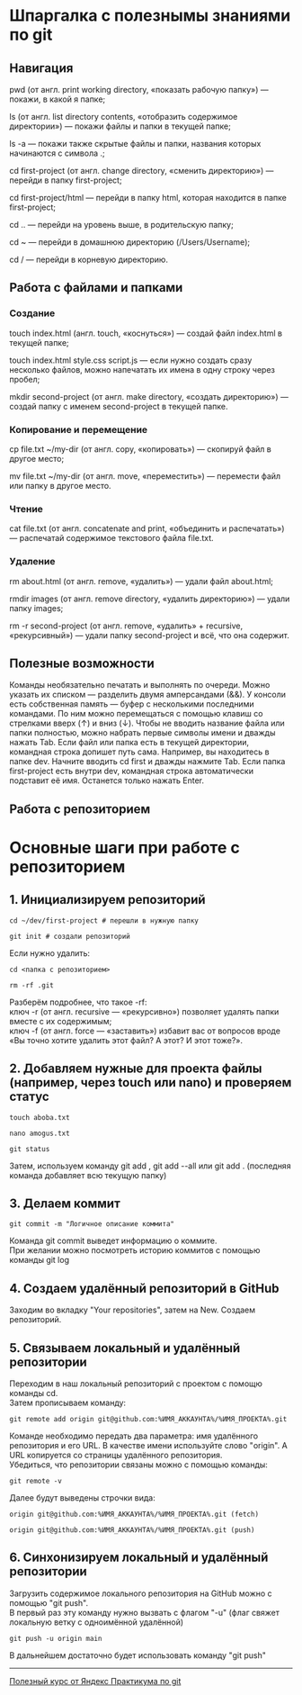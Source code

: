 # Шпаргалка с полезнымы знаниями по git

## Навигация

pwd (от англ. print working directory, «показать рабочую папку») — покажи, в какой я папке;

ls (от англ. list directory contents, «отобразить содержимое директории») — покажи файлы и папки в текущей папке;

ls -a — покажи также скрытые файлы и папки, названия которых начинаются с символа .;

cd first-project (от англ. change directory, «сменить директорию») — перейди в папку first-project;

cd first-project/html — перейди в папку html, которая находится в папке first-project;

cd .. — перейди на уровень выше, в родительскую папку;

cd ~ — перейди в домашнюю директорию (/Users/Username);

cd / — перейди в корневую директорию.


## Работа с файлами и папками

### Создание
touch index.html (англ. touch, «коснуться») — создай файл index.html в текущей папке;

touch index.html style.css script.js — если нужно создать сразу несколько файлов, можно напечатать их имена в одну строку через пробел;

mkdir second-project (от англ. make directory, «создать директорию») — создай папку с именем second-project в текущей папке.

### Копирование и перемещение
cp file.txt ~/my-dir (от англ. copy, «копировать») — скопируй файл в другое место;

mv file.txt ~/my-dir (от англ. move, «переместить») — перемести файл или папку в другое место.
### Чтение
cat file.txt (от англ. concatenate and print, «объединить и распечатать») — распечатай содержимое текстового файла file.txt.
### Удаление
rm about.html (от англ. remove, «удалить») — удали файл about.html;

rmdir images (от англ. remove directory, «удалить директорию») — удали папку images;

rm -r second-project (от англ. remove, «удалить» + recursive, «рекурсивный») — удали папку second-project и всё, что она содержит.
## Полезные возможности

Команды необязательно печатать и выполнять по очереди. Можно указать их списком — разделить двумя амперсандами (&&).
У консоли есть собственная память — буфер с несколькими последними командами. По ним можно перемещаться с помощью клавиш со стрелками вверх (↑) и вниз (↓).
Чтобы не вводить название файла или папки полностью, можно набрать первые символы имени и дважды нажать Tab. Если файл или папка есть в текущей директории, командная строка допишет путь сама.
Например, вы находитесь в папке dev. Начните вводить cd first и дважды нажмите Tab. Если папка first-project есть внутри dev, командная строка автоматически подставит её имя. Останется только нажать Enter.

## Работа с репозиторием

# Основные шаги при работе с репозиторием

## 1. Инициализируем репозиторий  
```
cd ~/dev/first-project # перешли в нужную папку  

git init # создали репозиторий
```

Если нужно удалить:  
```
cd <папка с репозиторием>

rm -rf .git
```  
Разберём подробнее, что такое -rf:  
ключ -r (от англ. recursive — «рекурсивно») позволяет удалять папки вместе с их содержимым;  
ключ -f (от англ. force — «заставить») избавит вас от вопросов вроде «Вы точно хотите удалить этот файл? А этот? И этот тоже?».  

## 2. Добавляем нужные для проекта файлы (например, через touch или nano) и проверяем статус
```
touch aboba.txt

nano amogus.txt

git status
```

Затем, используем команду git add <filename>, git add --all или git add . (последняя команда добавляет всю текущую папку)

## 3. Делаем коммит
```
git commit -m "Логичное описание коммита"
```  
Команда git commit выведет информацию о коммите.  
При желании можно посмотреть историю коммитов с помощью команды git log

## 4. Создаем удалённый репозиторий в GitHub

Заходим во вкладку "Your repositories", затем на New. Создаем репозиторий.

## 5. Связываем локальный и удалённый репозитории

Переходим в наш локальный репозиторий с проектом с помощю команды cd.  
Затем прописываем команду:  
```
git remote add origin git@github.com:%ИМЯ_АККАУНТА%/%ИМЯ_ПРОЕКТА%.git
```   
Команде необходимо передать два параметра: имя удалённого репозитория и его URL. В качестве имени используйте слово "origin". А URL копируется со страницы удалённого репозитория.  
Убедиться, что репозитории связаны можно с помощью команды:
```
git remote -v
```
Далее будут выведены строчки вида:
```
origin git@github.com:%ИМЯ_АККАУНТА%/%ИМЯ_ПРОЕКТА%.git (fetch)

origin git@github.com:%ИМЯ_АККАУНТА%/%ИМЯ_ПРОЕКТА%.git (push)
```

## 6. Синхонизируем локальный и удалённый репозитории

Загрузить содержимое локального репозитория на GitHub можно с помощью "git push".  
В первый раз эту команду нужно вызвать с флагом "-u" (флаг свяжет локальную ветку с одноимённой удалённой)
```
git push -u origin main
```  

В дальнейшем достаточно будет использовать команду "git push"

----  

[Полезный курс от Яндекс Практикума по git]("https://practicum.yandex.ru/profile/git-basics/")
